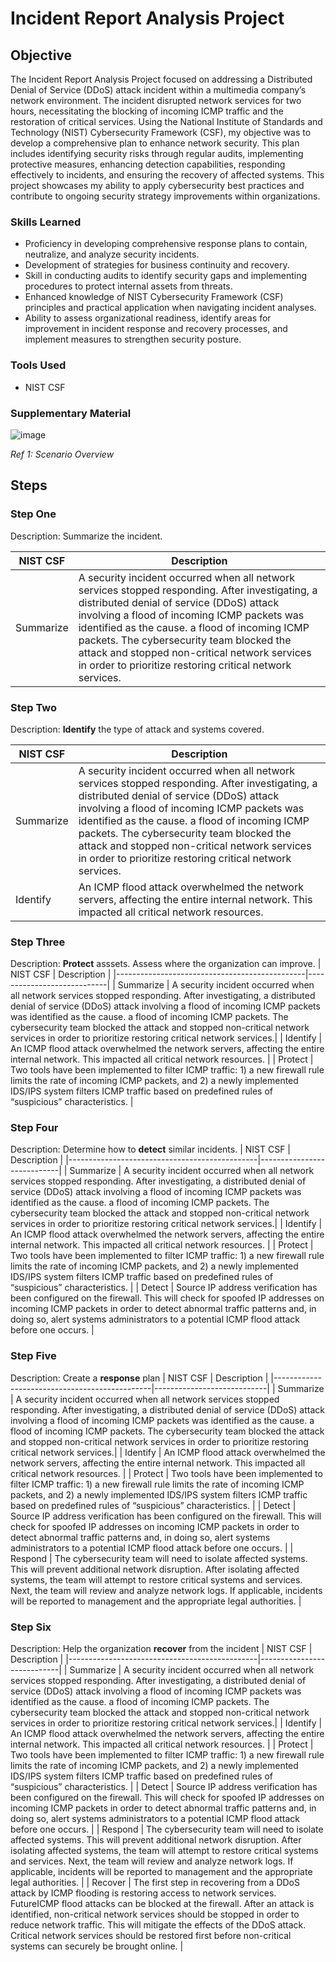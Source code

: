 # Incident Report Analysis Project

## Objective

The Incident Report Analysis Project focused on addressing a Distributed Denial of Service (DDoS) attack incident within a multimedia company’s network environment. The incident disrupted network services for two hours, necessitating the blocking of incoming ICMP traffic and the restoration of critical services. Using the National Institute of Standards and Technology (NIST) Cybersecurity Framework (CSF), my objective was to develop a comprehensive plan to enhance network security. This plan includes identifying security risks through regular audits, implementing protective measures, enhancing detection capabilities, responding effectively to incidents, and ensuring the recovery of affected systems. This project showcases my ability to apply cybersecurity best practices and contribute to ongoing security strategy improvements within organizations.

### Skills Learned

- Proficiency in developing comprehensive response plans  to contain, neutralize, and analyze security incidents.
- Development of strategies for business continuity and recovery.
- Skill in conducting audits to identify security gaps and implementing procedures to protect internal assets from threats.
- Enhanced knowledge of NIST Cybersecurity Framework (CSF) principles and practical application when navigating incident analyses.
- Ability to assess organizational readiness, identify areas for improvement in incident response and recovery processes, and implement measures to strengthen security posture.


### Tools Used

- NIST CSF

### Supplementary Material

![image](https://github.com/aehumphrey/Security-Incident-Lab/assets/33531835/f8cbd3cc-b795-433d-906f-b4e11dd20973)

*Ref 1: Scenario Overview*

## Steps

### Step One 
Description: Summarize the incident.

| NIST CSF                                         | Description       |
|-----------------------------------------------|----------------------------|
| Summarize    | A security incident occurred when all network services stopped responding. After investigating, a distributed denial of service (DDoS) attack involving a flood of incoming ICMP packets was identified as the cause. a flood of incoming ICMP packets. The cybersecurity team blocked the attack and stopped non-critical network services in order to prioritize restoring critical network services.|



### Step Two

Description: <b>Identify</b> the type of attack and systems covered.

| NIST CSF                                         | Description       |
|-----------------------------------------------|----------------------------|
| Summarize    | A security incident occurred when all network services stopped responding. After investigating, a distributed denial of service (DDoS) attack involving a flood of incoming ICMP packets was identified as the cause. a flood of incoming ICMP packets. The cybersecurity team blocked the attack and stopped non-critical network services in order to prioritize restoring critical network services.|
| Identify | An ICMP flood attack overwhelmed the network servers, affecting the entire internal network. This impacted all critical network resources. |

### Step Three

Description: <b>Protect</b> asssets. Assess where the organization can improve.
| NIST CSF                                         | Description       |
|-----------------------------------------------|----------------------------|
| Summarize    | A security incident occurred when all network services stopped responding. After investigating, a distributed denial of service (DDoS) attack involving a flood of incoming ICMP packets was identified as the cause. a flood of incoming ICMP packets. The cybersecurity team blocked the attack and stopped non-critical network services in order to prioritize restoring critical network services.|
| Identify | An ICMP flood attack overwhelmed the network servers, affecting the entire internal network. This impacted all critical network resources. |
| Protect | Two tools have been implemented to filter ICMP traffic: 1) a new firewall rule limits the rate of incoming ICMP packets, and 2) a newly implemented IDS/IPS system filters ICMP traffic based on predefined rules of “suspicious” characteristics. |

### Step Four

Description: Determine how to <b>detect</b> similar incidents. 
| NIST CSF                                         | Description       |
|-----------------------------------------------|----------------------------|
| Summarize    | A security incident occurred when all network services stopped responding. After investigating, a distributed denial of service (DDoS) attack involving a flood of incoming ICMP packets was identified as the cause. a flood of incoming ICMP packets. The cybersecurity team blocked the attack and stopped non-critical network services in order to prioritize restoring critical network services.|
| Identify | An ICMP flood attack overwhelmed the network servers, affecting the entire internal network. This impacted all critical network resources. |
| Protect | Two tools have been implemented to filter ICMP traffic: 1) a new firewall rule limits the rate of incoming ICMP packets, and 2) a newly implemented IDS/IPS system filters ICMP traffic based on predefined rules of “suspicious” characteristics. |
| Detect | Source IP address verification has been configured on the firewall. This will check for spoofed IP addresses on incoming ICMP packets in order to detect abnormal traffic patterns and, in doing so, alert systems administrators to a potential ICMP flood attack before one occurs. |

### Step Five

Description: Create a <b>response</b> plan
| NIST CSF                                         | Description       |
|-----------------------------------------------|----------------------------|
| Summarize    | A security incident occurred when all network services stopped responding. After investigating, a distributed denial of service (DDoS) attack involving a flood of incoming ICMP packets was identified as the cause. a flood of incoming ICMP packets. The cybersecurity team blocked the attack and stopped non-critical network services in order to prioritize restoring critical network services.|
| Identify | An ICMP flood attack overwhelmed the network servers, affecting the entire internal network. This impacted all critical network resources. |
| Protect | Two tools have been implemented to filter ICMP traffic: 1) a new firewall rule limits the rate of incoming ICMP packets, and 2) a newly implemented IDS/IPS system filters ICMP traffic based on predefined rules of “suspicious” characteristics. |
| Detect | Source IP address verification has been configured on the firewall. This will check for spoofed IP addresses on incoming ICMP packets in order to detect abnormal traffic patterns and, in doing so, alert systems administrators to a potential ICMP flood attack before one occurs. |
| Respond | The cybersecurity team will need to isolate affected systems. This will prevent additional network disruption. After isolating affected systems, the team will attempt to restore critical systems and services. Next, the team will review and analyze network logs. If applicable, incidents will be reported to management and the appropriate legal authorities. |

### Step Six

Description: Help the organization <b>recover</b> from the incident
| NIST CSF                                         | Description       |
|-----------------------------------------------|----------------------------|
| Summarize    | A security incident occurred when all network services stopped responding. After investigating, a distributed denial of service (DDoS) attack involving a flood of incoming ICMP packets was identified as the cause. a flood of incoming ICMP packets. The cybersecurity team blocked the attack and stopped non-critical network services in order to prioritize restoring critical network services.|
| Identify | An ICMP flood attack overwhelmed the network servers, affecting the entire internal network. This impacted all critical network resources. |
| Protect | Two tools have been implemented to filter ICMP traffic: 1) a new firewall rule limits the rate of incoming ICMP packets, and 2) a newly implemented IDS/IPS system filters ICMP traffic based on predefined rules of “suspicious” characteristics. |
| Detect | Source IP address verification has been configured on the firewall. This will check for spoofed IP addresses on incoming ICMP packets in order to detect abnormal traffic patterns and, in doing so, alert systems administrators to a potential ICMP flood attack before one occurs. |
| Respond | The cybersecurity team will need to isolate affected systems. This will prevent additional network disruption. After isolating affected systems, the team will attempt to restore critical systems and services. Next, the team will review and analyze network logs. If applicable, incidents will be reported to management and the appropriate legal authorities. |
| Recover | The first step in recovering from a DDoS attack by ICMP flooding is restoring access to network services. FutureICMP flood attacks can be blocked at the firewall. After an attack is identified, non-critical network services should be stopped in order to reduce network traffic. This will mitigate the effects of the DDoS attack. Critical network services should be restored first before non-critical systems can securely be brought online. |





